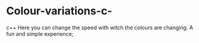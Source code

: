 # Colour-variations-c-
c++
Here you can change the speed with witch the colours are changing. A fun and simple experience;
